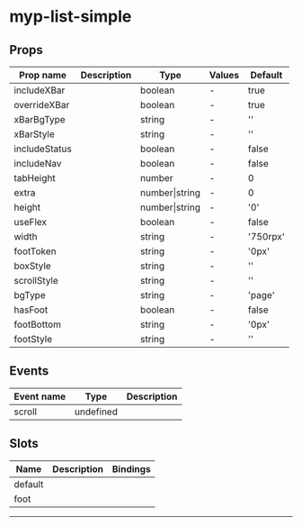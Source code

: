 # myp-list-simple

## Props

| Prop name     | Description | Type           | Values | Default  |
| ------------- | ----------- | -------------- | ------ | -------- |
| includeXBar   |             | boolean        | -      | true     |
| overrideXBar  |             | boolean        | -      | true     |
| xBarBgType    |             | string         | -      | ''       |
| xBarStyle     |             | string         | -      | ''       |
| includeStatus |             | boolean        | -      | false    |
| includeNav    |             | boolean        | -      | false    |
| tabHeight     |             | number         | -      | 0        |
| extra         |             | number\|string | -      | 0        |
| height        |             | number\|string | -      | '0'      |
| useFlex       |             | boolean        | -      | false    |
| width         |             | string         | -      | '750rpx' |
| footToken     |             | string         | -      | '0px'    |
| boxStyle      |             | string         | -      | ''       |
| scrollStyle   |             | string         | -      | ''       |
| bgType        |             | string         | -      | 'page'   |
| hasFoot       |             | boolean        | -      | false    |
| footBottom    |             | string         | -      | '0px'    |
| footStyle     |             | string         | -      | ''       |

## Events

| Event name | Type      | Description |
| ---------- | --------- | ----------- |
| scroll     | undefined |

## Slots

| Name    | Description | Bindings |
| ------- | ----------- | -------- |
| default |             |          |
| foot    |             |          |

---
